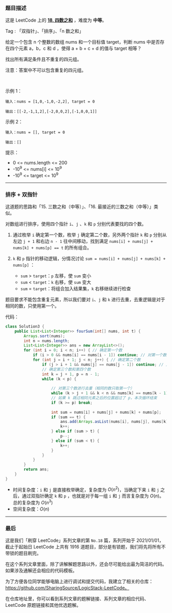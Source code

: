 ### 题目描述

这是 LeetCode 上的 **[18. 四数之和](https://leetcode-cn.com/problems/4sum/solution/shua-chuan-lc-pai-xu-shuang-zhi-zhen-jie-dqx7/)** ，难度为 **中等**。

Tag : 「双指针」、「排序」、「n 数之和」



给定一个包含 n 个整数的数组 nums 和一个目标值 target，判断 nums 中是否存在四个元素 a，b，c 和 d ，使得 a + b + c + d 的值与 target 相等？

找出所有满足条件且不重复的四元组。

注意：答案中不可以包含重复的四元组。

 

示例 1：
```
输入：nums = [1,0,-1,0,-2,2], target = 0

输出：[[-2,-1,1,2],[-2,0,0,2],[-1,0,0,1]]
```
示例 2：
```
输入：nums = [], target = 0

输出：[]
```

提示：
* 0 <= nums.length <= 200
* -$10^9$ <= nums[i] <= $10^9$
* -$10^9$ <= target <= $10^9$

---

### 排序 + 双指针

这道题的思路和「15. 三数之和（中等）」、「16. 最接近的三数之和（中等）」类似。

对数组进行排序，使用四个指针 `i`、`j` 、`k` 和 `p` 分别代表要找的四个数。

1. 通过枚举 `i` 确定第一个数，枚举 `j` 确定第二个数，另外两个指针 `k` 和 `p` 分别从左边 `j + 1` 和右边 `n - 1` 往中间移动，找到满足 `nums[i] + nums[j] + nums[k] + nums[p] == t` 的所有组合。

2. `k` 和 `p` 指针的移动逻辑，分情况讨论 `sum = nums[i] + nums[j] + nums[k] + nums[p]` ：
    * `sum` > `target`：`p` 左移，使 `sum` 变小
    * `sum` < `target`：`k` 右移，使 `sum` 变大
    * `sum` = `target`：将组合加入结果集，`k` 右移继续进行检查

题目要求不能包含重复元素，所以我们要对 `i`、`j` 和 `k` 进行去重，去重逻辑是对于相同的数，只使用第一个。

代码：
```Java []
class Solution3 {
    public List<List<Integer>> fourSum(int[] nums, int t) {
        Arrays.sort(nums);
        int n = nums.length;
        List<List<Integer>> ans = new ArrayList<>();
        for (int i = 0; i < n; i++) { // 确定第一个数
            if (i > 0 && nums[i] == nums[i - 1]) continue; // 对第一个数进行去重（相同的数只取第一个）
            for (int j = i + 1; j < n; j++) { // 确定第二个数
                if (j > i + 1 && nums[j] == nums[j - 1]) continue; // 对第二个数进行去重（相同的数只取第一个）
                // 确定第三个数和第四个数
                int k = j + 1, p = n - 1;
                while (k < p) {
                
                    // 对第三个数进行去重（相同的数只取第一个）
                    while (k > j + 1 && k < n && nums[k] == nums[k - 1]) k++; 
                    // 如果 k 跳过相同元素之后的位置超过了 p，本次循环结束
                    if (k >= p) break;
                    
                    int sum = nums[i] + nums[j] + nums[k] + nums[p];
                    if (sum == t) {
                        ans.add(Arrays.asList(nums[i], nums[j], nums[k], nums[p]));
                        k++;
                    } else if (sum > t) {
                        p--;
                    } else if (sum < t) {
                        k++;
                    }
                }
            }
        }
        return ans;
    }
}
```
* 时间复杂度：`i` 和 `j` 是直接枚举确定，复杂度为 $O(n^2)$，当确定下来 `i` 和 `j` 之后，通过双指针确定 `k` 和 `p` ，也就是对于每一组 `i` 和 `j` 而言复杂度为 $O(n)$。总的复杂度为 $O(n^3)$
* 空间复杂度：$O(n)$

---
### 最后

这是我们「刷穿 LeetCode」系列文章的第 `No.18` 篇，系列开始于 2021/01/01，截止于起始日 LeetCode 上共有 1916 道题目，部分是有锁题，我们将先将所有不带锁的题目刷完。

在这个系列文章里面，除了讲解解题思路以外，还会尽可能给出最为简洁的代码。如果涉及通解还会相应的代码模板。

为了方便各位同学能够电脑上进行调试和提交代码，我建立了相关的仓库：https://github.com/SharingSource/LogicStack-LeetCode。

在仓库地址里，你可以看到系列文章的题解链接、系列文章的相应代码、LeetCode 原题链接和其他优选题解。


